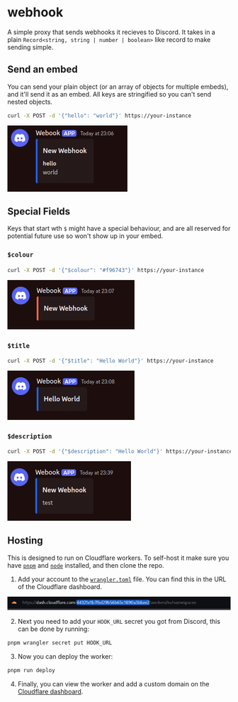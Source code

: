 # webhook

A simple proxy that sends webhooks it recieves to Discord. It takes in a plain `Record<string, string | number | boolean>` like record to make sending simple.

## Send an embed

You can send your plain object (or an array of objects for multiple embeds), and it'll send it as an embed. All keys are stringified so you can't send nested objects.

```bash
curl -X POST -d '{"hello": "world"}' https://your-instance
```

![](./.github/images/single-embed.png)

## Special Fields

Keys that start wth `$` might have a special behaviour, and are all reserved for potential future use so won't show up in your embed.

### `$colour`

```bash
curl -X POST -d '{"$colour": "#f96743"}' https://your-instance
```

![](./.github/images/coloured-embed.png)

### `$title`

```bash
curl -X POST -d '{"$title": "Hello World"}' https://your-instance
```

![](./.github/images/custom-title-embed.png)

### `$description`

```bash
curl -X POST -d '{"$description": "Hello World"}' https://your-instance
```

![](./.github/images/custom-description-embed.png)

## Hosting

This is designed to run on Cloudflare workers. To self-host it make sure you have [`pnpm`](https://pnpm.io/) and [`node`](https://nodejs.org/) installed, and then clone the repo.

1. Add your account to the [`wrangler.toml`](./wrangler.toml) file. You can find this in the URL of the Cloudflare dashboard.

![account id in the cloudflare dash url](./.github/images/account-id.png)

2. Next you need to add your `HOOK_URL` secret you got from Discord, this can be done by running:

```bash
pnpm wrangler secret put HOOK_URL
```

3. Now you can deploy the worker:

```bash
pnpm run deploy
```

4. Finally, you can view the worker and add a custom domain on the [Cloudflare dashboard](https://dash.cloudflare.com?to=/:account/workers/services/view/webhook).

